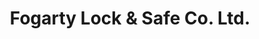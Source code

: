 ---
title: "Fogarty Lock & Safe Co. Ltd."
url: /dublin/fogarty-lock-und-safe-co-ltd/
shop: Schlüsseldienst
---